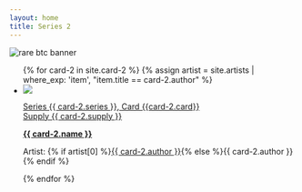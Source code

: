 ```yaml
---
layout: home
title: Series 2
---
```

<img src="https://bafybeiaelbcwjlihme66n23jfbw4j2vcgmzqg6nt2oql2xd3a5mf72vpsu.ipfs.nftstorage.link/" alt="rare btc banner" max-width="100%" height="auto">
<ul class="assets">
{% for card-2 in site.card-2 %}
{% assign artist = site.artists | where_exp: 'item', "item.title == card-2.author" %}
  <li>
    <img src="{% if card-2.image != null and card-2.image != '' %}{{ card-2.image }}{% else %}{{'assets/placeholder.png' | relative_url}}{% endif %}">
    <a href="card-2/{{ card-2.name | downcase }}">
      <p class="small">Series {{ card-2.series }}, Card {{card-2.card}}<br> Supply {{ card-2.supply }}</p> 
         <b>{{ card-2.name }}</b>
    </a>    
    <p class="small">Artist: {% if artist[0] %}<a href="{{ artist[0].url | relative_url }}">{{ card-2.author }}</a>{% else %}{{ card-2.author }}{% endif %}</p>
  </li>
{% endfor %}
</ul>
